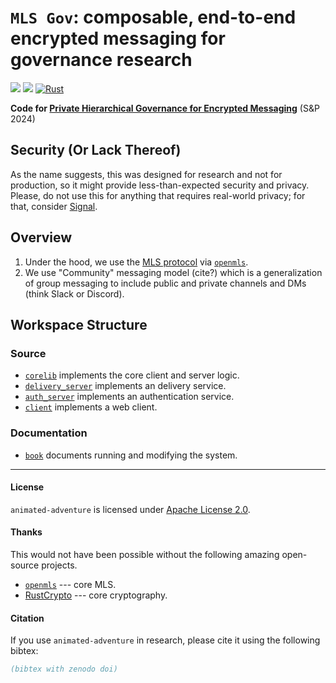# `MLS Gov`: composable, end-to-end encrypted messaging for governance research
![](https://img.shields.io/badge/-experimental%20code-red)
[![](https://img.shields.io/badge/License-Apache_2.0-blue)](https://www.apache.org/licenses/LICENSE-2.0)
[![Rust](https://github.com/sgmenda/animated-adventure/actions/workflows/rust.yml/badge.svg)](https://github.com/sgmenda/animated-adventure/actions/workflows/rust.yml)

**Code for [Private Hierarchical Governance for Encrypted Messaging](https://www.computer.org/csdl/proceedings-article/sp/2024/313000a255/1WPcZc6gTLy)** (S&P 2024)

## Security (Or Lack Thereof)

As the name suggests, this was designed for research and not for production, so it might provide less-than-expected security and privacy. Please, do not use this for anything that requires real-world privacy; for that, consider [Signal](https://signal.org).

## Overview

1. Under the hood, we use the [MLS protocol](messaginglayersecurity.rocks/) via [`openmls`](https://github.com/openmls/openmls/).
2. We use "Community" messaging model (cite?) which is a generalization of group messaging to include public and private channels and DMs (think Slack or Discord).


## Workspace Structure

### Source

- [`corelib`](./corelib/) implements the core client and server logic.
- [`delivery_server`](delivery_service/) implements an delivery service.
- [`auth_server`](authentication_service/) implements an authentication service.
- [`client`](./client/) implements a web client.

### Documentation

- [`book`](./book/) documents running and modifying the system.

---

#### License

`animated-adventure` is licensed under [Apache License 2.0](./LICENSE).

#### Thanks

This would not have been possible without the following amazing open-source projects.

- [`openmls`](https://github.com/openmls/openmls/) --- core MLS.
- [RustCrypto](https://github.com/RustCrypto/) --- core cryptography.

#### Citation

If you use `animated-adventure` in research, please cite it using the following bibtex:
```bibtex
(bibtex with zenodo doi)
```
